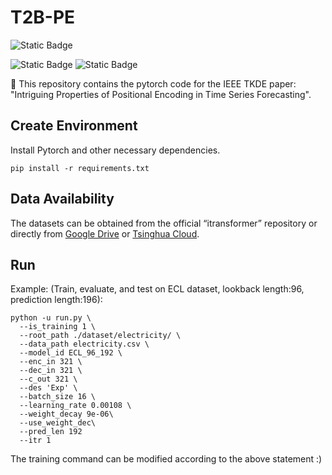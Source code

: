 # T2B-PE

![Static Badge](https://img.shields.io/badge/Time_Series_Forecasting-green)

![Static Badge](https://img.shields.io/badge/Positional_Embedding-Transformer-blue)
![Static Badge](https://img.shields.io/badge/to_be_continue-orange)

🥇 This repository contains the pytorch code for the IEEE TKDE paper: "Intriguing Properties of Positional Encoding in Time Series Forecasting".

## Create Environment

Install Pytorch and other necessary dependencies.

```
pip install -r requirements.txt
```

## Data Availability

The datasets can be obtained from the official “itransformer” repository or directly from [Google Drive](https://drive.google.com/file/d/1l51QsKvQPcqILT3DwfjCgx8Dsg2rpjot/view?usp=drive_link) or [Tsinghua Cloud](https://cloud.tsinghua.edu.cn/f/2ea5ca3d621e4e5ba36a/).

## Run

Example: (Train, evaluate, and test on ECL dataset, lookback length:96, prediction length:196):

```
python -u run.py \
  --is_training 1 \
  --root_path ./dataset/electricity/ \
  --data_path electricity.csv \
  --model_id ECL_96_192 \
  --enc_in 321 \
  --dec_in 321 \
  --c_out 321 \
  --des 'Exp' \
  --batch_size 16 \
  --learning_rate 0.00108 \
  --weight_decay 9e-06\
  --use_weight_dec\
  --pred_len 192
  --itr 1
```

The training command can be modified according to the above statement :)
